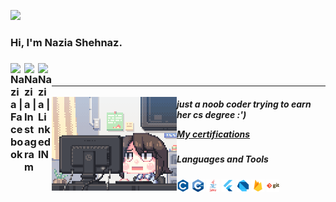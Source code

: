 ![](https://visitor-badge.glitch.me/badge?page_id=Geek-a-Byte)

<h3>Hi, I'm Nazia Shehnaz.
 
<h3>
  
<a href="https://www.facebook.com/profile.php?id=100030019410616">
  <img align="left" alt="Nazia | Facebook" width="22px" src="https://i.pinimg.com/originals/ca/3b/f0/ca3bf05cfab74677e5b73b130bd30991.png" />
</a>
<a href="https://www.instagram.com/vibgyor6463/">
  <img align="left" alt="Nazia | Instagram" width="22px" src="https://cdn.jsdelivr.net/npm/simple-icons@v3/icons/instagram.svg" />
</a>
<a href="https://www.linkedin.com/in/naziashehnaz/">
  <img align="left" alt="Nazia | LinkedIN" width="22px" src="https://cdn.jsdelivr.net/npm/simple-icons@v3/icons/linkedin.svg" />
</a>
  
 <br>
 <hr>
 
 <img align="left" alt="GIF" src="https://github.com/Geek-a-Byte/Geek-a-Byte/blob/master/github.gif" width="200" height="150" />

<h5>
just a noob coder trying to earn her cs degree :')
 
[My certifications](https://slides.com/geek-a-byte/deck-3b1a22/fullscreen)





<h5>Languages and Tools</h5>

<code><img height="20" src="https://raw.githubusercontent.com/devicons/devicon/master/icons/c/c-plain.svg"></code>
<code><img height="20" src="https://raw.githubusercontent.com/github/explore/master/topics/cpp/cpp.png"></code>
<code><img height="20" src="https://raw.githubusercontent.com/devicons/devicon/master/icons/java/java-original-wordmark.svg"></code>
<code><img height="20" src="https://raw.githubusercontent.com/github/explore/master/topics/flutter/flutter.png"></code>
<code><img height="20" src="https://raw.githubusercontent.com/github/explore/master/topics/dart/dart.png"></code>
<code><img height="20" src="https://raw.githubusercontent.com/github/explore/master/topics/firebase/firebase.png"></code>
<code><img height="20" src="https://raw.githubusercontent.com/github/explore/master/topics/git/git.png"></code>




